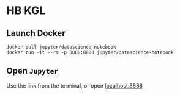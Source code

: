 # HB KGL

## Launch Docker

```
docker pull jupyter/datascience-notebook
docker run -it --rm -p 8888:8888 jupyter/datascience-notebook
```

## Open `Jupyter`

Use the link from the terminal, or open [localhost:8888](http://localhost:8888)